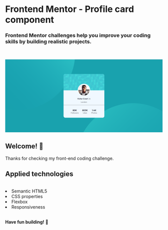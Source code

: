 # Frontend Mentor - Profile card component

### Frontend Mentor challenges help you improve your coding skills by building realistic projects.
<br>

![Design preview for the Profile card component coding challenge](./src/images/Desafio-pronto.png)

## Welcome! 👋

Thanks for checking my front-end coding challenge.

## Applied technologies
<br>
<li>Semantic HTML5</li>
<li>CSS properties</li>
<li>Flexbox</li>
<li>Responsiveness</li>

<br>

**Have fun building!** 🚀
